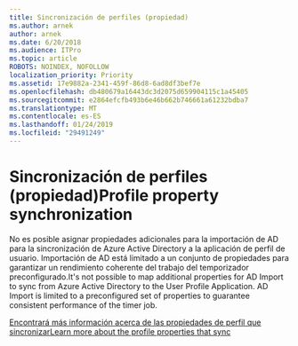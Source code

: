 ```yaml
---
title: Sincronización de perfiles (propiedad)
ms.author: arnek
author: arnek
ms.date: 6/20/2018
ms.audience: ITPro
ms.topic: article
ROBOTS: NOINDEX, NOFOLLOW
localization_priority: Priority
ms.assetid: 17e9882a-2341-459f-86d8-6ad8df3bef7e
ms.openlocfilehash: db480679a16443dc3d2075d659904115c1a45405
ms.sourcegitcommit: e2864efcfb493b6e46b662b746661a61232bdba7
ms.translationtype: MT
ms.contentlocale: es-ES
ms.lasthandoff: 01/24/2019
ms.locfileid: "29491249"
---
```

# <a name="profile-property-synchronization"></a><span data-ttu-id="28eb9-102">Sincronización de perfiles (propiedad)</span><span class="sxs-lookup"><span data-stu-id="28eb9-102">Profile property synchronization</span></span>

<span data-ttu-id="28eb9-p101">No es posible asignar propiedades adicionales para la importación de AD para la sincronización de Azure Active Directory a la aplicación de perfil de usuario. Importación de AD está limitado a un conjunto de propiedades para garantizar un rendimiento coherente del trabajo del temporizador preconfigurado.</span><span class="sxs-lookup"><span data-stu-id="28eb9-p101">It's not possible to map additional properties for AD Import to sync from Azure Active Directory to the User Profile Application. AD Import is limited to a preconfigured set of properties to guarantee consistent performance of the timer job.</span></span>
  
[<span data-ttu-id="28eb9-105">Encontrará más información acerca de las propiedades de perfil que sincronizar</span><span class="sxs-lookup"><span data-stu-id="28eb9-105">Learn more about the profile properties that sync</span></span>](https://go.microsoft.com/fwlink/?linkid=875671)
  

